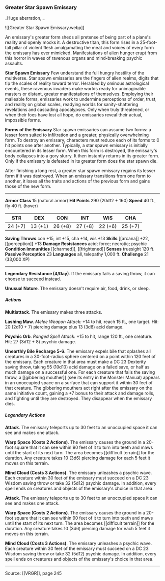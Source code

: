 ### Greater Star Spawn Emissary
_Huge aberration, _

![[Greater Star Spawn Emissary.webp]]

An emissary's greater form sheds all pretense of being part of a plane's reality and openly mocks it. A destructive titan, this form rises in a 25-foot-tall pillar of violent flesh amalgamating the meat and voices of every form the emissary has ever mimicked. Manifestations of alien hunger erupt from this horror in waves of ravenous organs and mind-breaking psychic assaults.


**Star Spawn Emissary** Few understand the full hungry hostility of the multiverse. Star spawn emissaries are the fingers of alien realms, digits that tip the scales of reality toward terror. Heralded by ominous astrological events, these ravenous invaders make worlds ready for unimaginable masters or distant, greater manifestations of themselves. Employing their malleable forms, emissaries work to undermine perceptions of order, trust, and reality on global scales, readying worlds for sanity-shattering revelations and cascading apocalypses. Only when truly threatened, or when their foes have lost all hope, do emissaries reveal their actual, impossible forms.

**Forms of the Emissary** Star spawn emissaries can assume two forms: a lesser form suited to infiltration and a greater, physically overwhelming form. To destroy an emissary, characters must reduce each of its forms to 0 hit points one after another. Typically, a star spawn emissary is initially encountered in its lesser form. When this form is destroyed, the emissary's body collapses into a gory slurry. It then instantly returns in its greater form. Only if the emissary is defeated in its greater form does the star spawn die.

After finishing a long rest, a greater star spawn emissary regains its lesser form if it was destroyed. When an emissary transitions from one form to another, it loses all the traits and actions of the previous form and gains those of the new form.






---

**Armor Class** 15 (natural armor)
**Hit Points** 290 (20d12 + 160)
**Speed** 40 ft., fly 40 ft. (hover)

| STR     | DEX     | CON     | INT     | WIS     | CHA     |
|---------|---------|---------|---------|---------|---------|
| 24 (+7) | 13 (+1) | 26 (+8) | 27 (+8) | 22 (+6) | 25 (+7) |

**Saving Throws** con +15, int +15, cha +14, wis +13
**Skills** [[arcana]] +22, [[perception]] +13
**Damage Resistances** acid; force; necrotic; psychic
**Condition Immunities** [[charmed]], [[frightened]]
**Senses** truesight 120 ft.
**Passive Perception** 23
**Languages** all, telepathy 1,000 ft.
**Challenge** 21 (33,000 XP)

---

**Legendary Resistance (4/Day)**. If the emissary fails a saving throw, it can choose to succeed instead.

**Unusual Nature**. The emissary doesn't require air, food, drink, or sleep.

##### Actions
**Multiattack**. The emissary makes three attacks.

**Lashing Maw**. _Melee Weapon Attack:_ +14 to hit, reach 15 ft., one target. Hit: 20 (2d10 + 7) piercing damage plus 13 (3d8) acid damage.

**Psychic Orb**. _Ranged Spell Attack:_ +15 to hit, range 120 ft., one creature. Hit: 27 (3d12 + 8) psychic damage.

**Unearthly Bile Recharge 5-6**. The emissary expels bile that splashes all creatures in a 30-foot-radius sphere centered on a point within 120 feet of the emissary. Each creature in that area must make a DC 23 Dexterity saving throw, taking 55 (10d10) acid damage on a failed save, or half as much damage on a successful one. For each creature that fails the saving throw, a [[gibbering mouther]] (see its entry in the Monster Manual) appears in an unoccupied space on a surface that can support it within 30 feet of that creature. The gibbering mouthers act right after the emissary on the same initiative count, gaining a +7 bonus to their attack and damage rolls, and fighting until they are destroyed. They disappear when the emissary dies.

##### Legendary Actions
**Attack**. The emissary teleports up to 30 feet to an unoccupied space it can see and makes one attack.

**Warp Space (Costs 2 Actions)**. The emissary causes the ground in a 20-foot square that it can see within 90 feet of it to turn into teeth and maws until the start of its next turn. The area becomes [[difficult terrain]] for the duration. Any creature takes 10 (3d6) piercing damage for each 5 feet it moves on this terrain.

**Mind Cloud (Costs 3 Actions)**. The emissary unleashes a psychic wave. Each creature within 30 feet of the emissary must succeed on a DC 23 Wisdom saving throw or take 32 (5d12) psychic damage. In addition, every spell ends on creatures and objects of the emissary's choice in that area.

**Attack**. The emissary teleports up to 30 feet to an unoccupied space it can see and makes one attack.

**Warp Space (Costs 2 Actions)**. The emissary causes the ground in a 20-foot square that it can see within 90 feet of it to turn into teeth and maws until the start of its next turn. The area becomes [[difficult terrain]] for the duration. Any creature takes 10 (3d6) piercing damage for each 5 feet it moves on this terrain.

**Mind Cloud (Costs 3 Actions)**. The emissary unleashes a psychic wave. Each creature within 30 feet of the emissary must succeed on a DC 23 Wisdom saving throw or take 32 (5d12) psychic damage. In addition, every spell ends on creatures and objects of the emissary's choice in that area.


---

Source: [[VRGR]], page 245